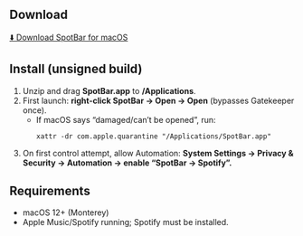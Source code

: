 ## Download
[⬇️ Download SpotBar for macOS](https://github.com/sakshamdhuria/spotBar/releases/latest/download/SpotBar.zip)

## Install (unsigned build)
1. Unzip and drag **SpotBar.app** to **/Applications**.
2. First launch: **right-click SpotBar → Open → Open** (bypasses Gatekeeper once).
   - If macOS says “damaged/can’t be opened”, run:
     ```
     xattr -dr com.apple.quarantine "/Applications/SpotBar.app"
     ```
3. On first control attempt, allow Automation:
   **System Settings → Privacy & Security → Automation → enable “SpotBar → Spotify”.**

## Requirements
- macOS 12+ (Monterey)  
- Apple Music/Spotify running; Spotify must be installed.
